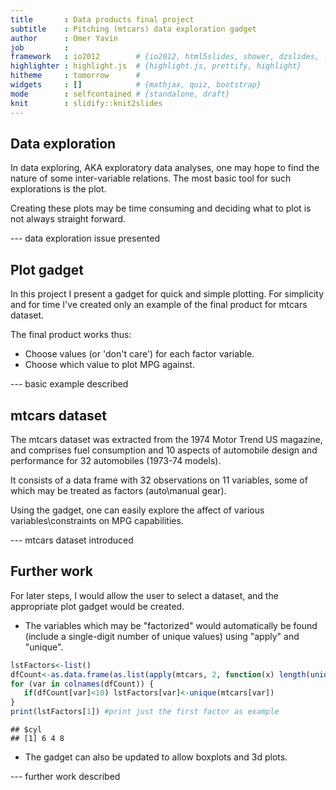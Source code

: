 ```yaml
---
title       : Data products final project
subtitle    : Pitching (mtcars) data exploration gadget
author      : Omer Yavin
job         : 
framework   : io2012        # {io2012, html5slides, shower, dzslides, ...}
highlighter : highlight.js  # {highlight.js, prettify, highlight}
hitheme     : tomorrow      # 
widgets     : []            # {mathjax, quiz, bootstrap}
mode        : selfcontained # {standalone, draft}
knit        : slidify::knit2slides
---
```



## Data exploration

In data exploring, AKA exploratory data analyses, one may hope to find the nature of some inter-variable relations. The most basic tool for such explorations is the plot.

Creating these plots may be time consuming and deciding what to plot is not always straight forward.

--- data exploration issue presented

## Plot gadget

In this project I present a gadget for quick and simple plotting.
For simplicity and for time I've created only an example of the final product for mtcars dataset.

The final product works thus:
- Choose values (or 'don't care') for each factor variable.
- Choose which value to plot MPG against.

--- basic example described

## mtcars dataset

The mtcars dataset was extracted from the 1974 Motor Trend US magazine, and comprises fuel consumption and 10 aspects of automobile design and performance for 32 automobiles (1973-74 models).

It consists of a data frame with 32 observations on 11 variables, some of which may be treated as factors (auto\\manual gear).

Using the gadget, one can easily explore the affect of various variables\\constraints on MPG capabilities.

--- mtcars dataset introduced

## Further work
For later steps, I would allow the user to select a dataset, and the appropriate plot gadget would be created.
- The variables which may be "factorized" would automatically be found (include a single-digit number of unique values) using "apply" and "unique".

```r
lstFactors<-list()
dfCount<-as.data.frame(as.list(apply(mtcars, 2, function(x) length(unique(x)))))
for (var in colnames(dfCount)) {
   if(dfCount[var]<10) lstFactors[var]<-unique(mtcars[var])
}
print(lstFactors[1]) #print just the first factor as example
```

```
## $cyl
## [1] 6 4 8
```
- The gadget can also be updated to allow boxplots and 3d plots.

--- further work described

